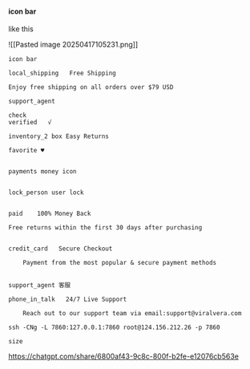 #### icon bar

like this

![[Pasted image 20250417105231.png]]

```text
icon bar

local_shipping   Free Shipping

Enjoy free shipping on all orders over $79 USD

support_agent

check
verified   √ 

inventory_2 box Easy Returns

favorite ♥


payments money icon


lock_person user lock


paid    100% Money Back
		
Free returns within the first 30 days after purchasing


credit_card   Secure Checkout

	Payment from the most popular & secure payment methods


support_agent 客服

phone_in_talk   24/7 Live Support

	Reach out to our support team via email:support@viralvera.com

ssh -CNg -L 7860:127.0.0.1:7860 root@124.156.212.26 -p 7860

size

```

https://chatgpt.com/share/6800af43-9c8c-800f-b2fe-e12076cb563e  


